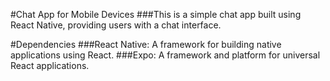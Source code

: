 #Chat App for Mobile Devices
###This is a simple chat app built using React Native, providing users with a chat interface.

#Dependencies
###React Native: A framework for building native applications using React.
###Expo: A framework and platform for universal React applications.
